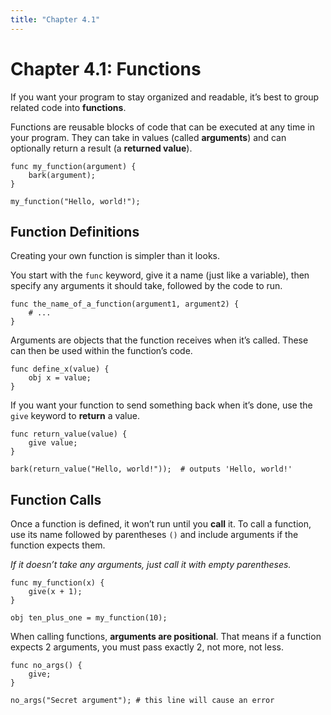 ```yaml
---
title: "Chapter 4.1"
---
```


# Chapter 4.1: Functions

If you want your program to stay organized and readable, it’s best to group related code into **functions**.

Functions are reusable blocks of code that can be executed at any time in your program. They can take in values (called **arguments**) and can optionally return a result (a **returned value**).

```glang
func my_function(argument) {
    bark(argument);
}

my_function("Hello, world!");
```

## Function Definitions

Creating your own function is simpler than it looks.

You start with the `func` keyword, give it a name (just like a variable), then specify any arguments it should take, followed by the code to run.

```glang
func the_name_of_a_function(argument1, argument2) {
    # ...
}
```

Arguments are objects that the function receives when it’s called.
These can then be used within the function’s code.

```glang
func define_x(value) {
    obj x = value;
}
```

If you want your function to send something back when it’s done, use the `give` keyword to **return** a value.

```glang
func return_value(value) {
    give value;
}

bark(return_value("Hello, world!"));  # outputs 'Hello, world!'
```

## Function Calls

Once a function is defined, it won’t run until you **call** it. To call a function, use its name followed by parentheses `()` and include arguments if the function expects them.

_If it doesn’t take any arguments, just call it with empty parentheses._

```glang
func my_function(x) {
    give(x + 1);
}

obj ten_plus_one = my_function(10);
```

When calling functions, **arguments are positional**. That means if a function expects 2 arguments, you must pass exactly 2, not more, not less.

```glang
func no_args() {
    give;
}

no_args("Secret argument"); # this line will cause an error
```
